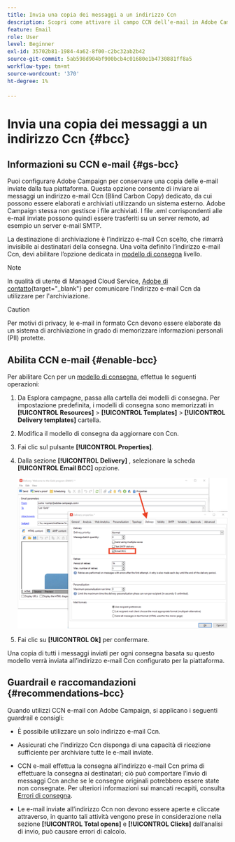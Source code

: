 ```yaml
---
title: Invia una copia dei messaggi a un indirizzo Ccn
description: Scopri come attivare il campo CCN dell’e-mail in Adobe Campaign
feature: Email
role: User
level: Beginner
exl-id: 35702b81-1984-4a62-8f00-c2bc32ab2b42
source-git-commit: 5ab598d904bf900bcb4c01680e1b4730881ff8a5
workflow-type: tm+mt
source-wordcount: '370'
ht-degree: 1%

---
```


# Invia una copia dei messaggi a un indirizzo Ccn {#bcc}

<!--
>[!NOTE]
>
>This capability is available starting Campaign v8.3. To check your version, refer to [this section](../start/compatibility-matrix.md#how-to-check-your-campaign-version-and-buildversion)-->

## Informazioni su CCN e-mail {#gs-bcc}

Puoi configurare Adobe Campaign per conservare una copia delle e-mail inviate dalla tua piattaforma. Questa opzione consente di inviare ai messaggi un indirizzo e-mail Ccn (Blind Carbon Copy) dedicato, da cui possono essere elaborati e archiviati utilizzando un sistema esterno.
Adobe Campaign stessa non gestisce i file archiviati. I file .eml corrispondenti alle e-mail inviate possono quindi essere trasferiti su un server remoto, ad esempio un server e-mail SMTP.

La destinazione di archiviazione è l’indirizzo e-mail Ccn scelto, che rimarrà invisibile ai destinatari della consegna. Una volta definito l’indirizzo e-mail Ccn, devi abilitare l’opzione dedicata in [modello di consegna](create-templates.md) livello.

>[!NOTE]
>
>In qualità di utente di Managed Cloud Service, [Adobe di contatto](../start/campaign-faq.md#support){target="_blank"} per comunicare l&#39;indirizzo e-mail Ccn da utilizzare per l&#39;archiviazione.

>[!CAUTION]
>
>Per motivi di privacy, le e-mail in formato Ccn devono essere elaborate da un sistema di archiviazione in grado di memorizzare informazioni personali (PII) protette.


## Abilita CCN e-mail {#enable-bcc}

Per abilitare Ccn per un [modello di consegna](create-templates.md), effettua le seguenti operazioni:

1. Da Esplora campagne, passa alla cartella dei modelli di consegna. Per impostazione predefinita, i modelli di consegna sono memorizzati in **[!UICONTROL Resources]** > **[!UICONTROL Templates]** > **[!UICONTROL Delivery templates]** cartella.
1. Modifica il modello di consegna da aggiornare con Ccn.
1. Fai clic sul pulsante **[!UICONTROL Properties]**.
1. Dalla sezione **[!UICONTROL Delivery]** , selezionare la scheda **[!UICONTROL Email BCC]** opzione.

   ![](assets/email-bcc.png)

1. Fai clic su **[!UICONTROL Ok]** per confermare.

Una copia di tutti i messaggi inviati per ogni consegna basata su questo modello verrà inviata all’indirizzo e-mail Ccn configurato per la piattaforma.

## Guardrail e raccomandazioni {#recommendations-bcc}

Quando utilizzi CCN e-mail con Adobe Campaign, si applicano i seguenti guardrail e consigli:

* È possibile utilizzare un solo indirizzo e-mail Ccn.

* Assicurati che l’indirizzo Ccn disponga di una capacità di ricezione sufficiente per archiviare tutte le e-mail inviate.

* CCN e-mail <!--with Enhanced MTA--> effettua la consegna all’indirizzo e-mail Ccn prima di effettuare la consegna ai destinatari; ciò può comportare l’invio di messaggi Ccn anche se le consegne originali potrebbero essere state non consegnate. Per ulteriori informazioni sui mancati recapiti, consulta [Errori di consegna](delivery-failures.md).

* Le e-mail inviate all’indirizzo Ccn non devono essere aperte e cliccate attraverso, in quanto tali attività vengono prese in considerazione nella sezione **[!UICONTROL Total opens]** e **[!UICONTROL Clicks]** dall’analisi di invio, può causare errori di calcolo.

<!--Only successfully sent emails are taken in account, bounces are not.-->
